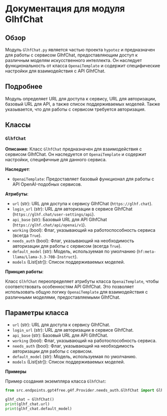 # Документация для модуля GlhfChat

## Обзор

Модуль `GlhfChat.py` является частью проекта `hypotez` и предназначен для работы с сервисом GlhfChat, предоставляющим доступ к различным моделям искусственного интеллекта. Он наследует функциональность от класса `OpenaiTemplate` и содержит специфические настройки для взаимодействия с API GlhfChat.

## Подробнее

Модуль определяет URL для доступа к сервису, URL для авторизации, базовый URL для API, а также список поддерживаемых моделей. Также указывается, что для работы с сервисом требуется авторизация.

## Классы

### `GlhfChat`

**Описание**: Класс `GlhfChat` предназначен для взаимодействия с сервисом GlhfChat. Он наследуется от `OpenaiTemplate` и содержит настройки, специфичные для данного сервиса.

**Наследует**:

- `OpenaiTemplate`: Предоставляет базовый функционал для работы с API OpenAI-подобных сервисов.

**Атрибуты**:

- `url` (str): URL для доступа к сервису GlhfChat (`https://glhf.chat`).
- `login_url` (str): URL для авторизации в сервисе GlhfChat (`https://glhf.chat/user-settings/api`).
- `api_base` (str): Базовый URL для API GlhfChat (`https://glhf.chat/api/openai/v1`).
- `working` (bool): Флаг, указывающий на работоспособность сервиса (всегда `True`).
- `needs_auth` (bool): Флаг, указывающий на необходимость авторизации для работы с сервисом (всегда `True`).
- `default_model` (str): Модель, используемая по умолчанию (`hf:meta-llama/Llama-3.3-70B-Instruct`).
- `models` (List[str]): Список поддерживаемых моделей.

**Принцип работы**:

Класс `GlhfChat` переопределяет атрибуты класса `OpenaiTemplate`, чтобы соответствовать особенностям API GlhfChat. Это позволяет использовать общую логику `OpenaiTemplate` для взаимодействия с различными моделями, предоставляемыми GlhfChat.

## Параметры класса

- `url` (str): URL для доступа к сервису GlhfChat.
- `login_url` (str): URL для авторизации в сервисе GlhfChat.
- `api_base` (str): Базовый URL для API GlhfChat.
- `working` (bool): Флаг, указывающий на работоспособность сервиса.
- `needs_auth` (bool): Флаг, указывающий на необходимость авторизации для работы с сервисом.
- `default_model` (str): Модель, используемая по умолчанию.
- `models` (List[str]): Список поддерживаемых моделей.

**Примеры**

Пример создания экземпляра класса `GlhfChat`:

```python
from src.endpoints.gpt4free.g4f.Provider.needs_auth.GlhfChat import GlhfChat

glhf_chat = GlhfChat()
print(glhf_chat.url)
print(glhf_chat.default_model)
```